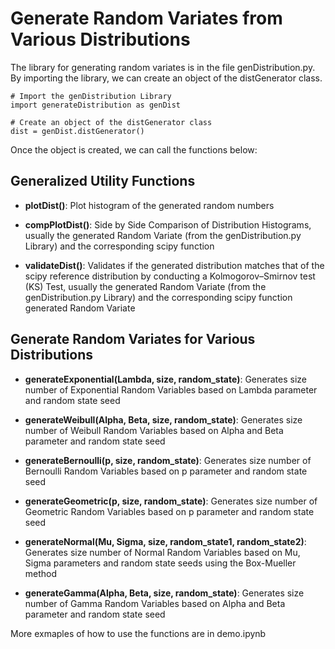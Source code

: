 # Generate Random Variates from Various Distributions


The library for generating random variates is in the file genDistribution.py. By importing the library, we can create an object of the distGenerator class.  

```
# Import the genDistribution Library
import generateDistribution as genDist

# Create an object of the distGenerator class
dist = genDist.distGenerator()
```

Once the object is created, we can call the functions below:

## Generalized Utility Functions

* **plotDist()**: Plot histogram of the generated random numbers

* **compPlotDist()**: Side by Side Comparison of Distribution Histograms, usually the generated Random Variate (from the genDistribution.py Library) and the corresponding scipy function

* **validateDist()**: Validates if the generated distribution matches that of the scipy reference distribution by conducting a Kolmogorov–Smirnov test (KS) Test,   usually the generated Random Variate (from the genDistribution.py Library) and the corresponding scipy function generated Random Variate

## Generate Random Variates for Various Distributions
* **generateExponential(Lambda, size, random_state)**: Generates size number of Exponential Random Variables based on Lambda parameter and random state seed

* **generateWeibull(Alpha, Beta, size, random_state)**: Generates size number of Weibull Random Variables based on Alpha and Beta parameter and random state seed

* **generateBernoulli(p, size, random_state)**: Generates size number of Bernoulli Random Variables based on p parameter and random state seed

* **generateGeometric(p, size, random_state)**: Generates size number of Geometric Random Variables based on p parameter and random state seed

* **generateNormal(Mu, Sigma, size, random_state1, random_state2)**: Generates size number of Normal Random Variables based on Mu, Sigma parameters and random state seeds using the Box-Mueller method

* **generateGamma(Alpha, Beta, size, random_state)**: Generates size number of Gamma Random Variables based on Alpha and Beta parameter and random state seed

More exmaples of how to use the functions are in demo.ipynb